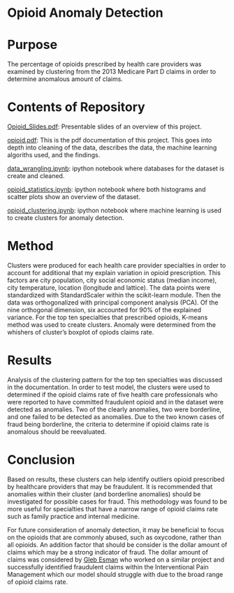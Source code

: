﻿# Opioid Anomaly Detection

# Purpose

The percentage of opioids prescribed by health care providers was examined by clustering  from the 2013 Medicare Part D claims in order to determine anomalous amount of claims.

# Contents of Repository 

[Opioid_Slides.pdf](https://github.com/fullmetalchem15t/opioid/blob/master/Opoid_Slides.pdf): Presentable slides of an overview of this project. 

[opioid.pdf](https://github.com/fullmetalchem15t/opioid/blob/master/opioid.pdf): This is the pdf documentation of this project. This goes into depth into cleaning of the data, describes the data,
the machine learning algoriths used, and the findings.

[data_wrangling.ipynb](https://github.com/fullmetalchem15t/opioid/blob/master/data_wrangling.ipynb): ipython notebook where databases for the dataset is create and cleaned.

[opioid_statistics.ipynb](https://github.com/fullmetalchem15t/opioid/blob/master/opioid_statistics.ipynb): ipython notebook where both histograms and scatter plots show an overview of the dataset.

[opioid_clustering.ipynb](https://github.com/fullmetalchem15t/opioid/blob/master/opioid_clustering.ipynb): ipython notebook where machine learning is used to create clusters for anomaly detection.

# Method

Clusters were produced for each health care provider specialties in order to account for additional that my explain variation in opioid prescription. This factors are city population, city social economic status (median income), city temperature, location (longitude and lattice).
The data points were standardized with StandardScaler within the scikit-learn module. Then the data was orthogonalized with principal component analysis (PCA). Of the nine orthogonal dimension, six accounted for 90% of the explained variance. For the top ten specialties that prescribed opioids, K-means method was used to create clusters.  Anomaly were determined from the whishers of cluster’s boxplot of opiods claims rate.


# Results

Analysis of the clustering pattern for the top ten specialties was discussed in the documentation. In order to test model, the clusters were used to determined if the opioid claims rate of five health care professionals who were reported to have committed fraudulent opioid and in the dataset were detected as anomalies. Two of the clearly anomalies, two were borderline, and one failed to be detected as anomalies. Due to the two  known cases of fraud being borderline, the criteria to determine if opioid claims rate is anomalous should be reevaluated. 

# Conclusion

Based on results, these clusters can help identify outliers opioid prescribed
by healthcare providers that may be fraudulent. It is recommended that anomalies
within their cluster (and borderline anomalies) should be investigated for possible
cases for fraud. This methodology was found to be more useful for specialties
that have a narrow range of opioid claims rate such as family practice and internal
medicine. 

For future consideration of anomaly detection, it may be beneficial to
focus on the opioids that are commonly abused, such as oxycodone, rather than
all opioids. An addition factor that should be consider is the dollar amount of
claims which may be a strong indicator of fraud. The dollar amount of claims
was considered by [Gleb Esman](https://www.splunk.com/blog/2017/09/28/building-a-60-billion-data-model-to-stop-us-healthcare-fraud-with-splunk-and-machine-learning.html) who worked on a similar project and successfully
identified fraudulent claims within the Interventional Pain Management which
our model should struggle with due to the broad range of opioid
claims rate.


 


